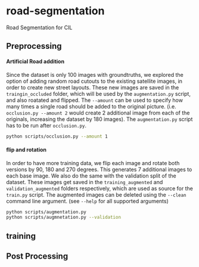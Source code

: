 # road-segmentation
Road Segmentation for CIL

## Preprocessing
#### Artificial Road addition
Since the dataset is only 100 images with groundtruths, we explored the option of adding random road cutouts to the existing satellite images, in order to create new street layouts. These new images are saved in the `traingin_occluded` folder, which will be used by the `augmentation.py` script, and also roatated and flipped. The `--amount` can be used to specify how many times a single road should be added to the original picture. (i.e. `occlusion.py --amount 2` would create 2 additional image from each of the originals, increasing the dataset by 180 images). The `augmentation.py` script has to be run after `occlusion.py`.

``` bash
python scripts/occlusion.py --amount 1
```

#### flip and rotation
In order to have more training data, we flip each image and rotate both versions by 90, 180 and 270 degrees. This generates 7 additional images to each base image. We also do the same with the validation split of the dataset. These images get saved in the `training_augmented` and `validation_augmented` folders respectively, which are used as source for the `train.py` script. The augmented images can be deleted using the `--clean` command line argument. (see `--help` for all supported arguments)

``` bash
python scripts/augmentation.py
python scripts/augmnetation.py --validation
```

## training

## Post Processing
